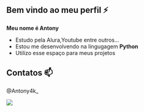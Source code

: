 ## Bem vindo ao meu perfil ⚡

**Meu nome é Antony**

- Estudo pela Alura,Youtube entre outros...
- Estou me desenvolvendo na lingugagem **Python**
- Utilizo esse espaço para meus projetos

## Contatos 📫

@Antony4k_

![](https://media1.tenor.com/m/MA0Gb5pQJw0AAAAd/evil-laugh.gif)




